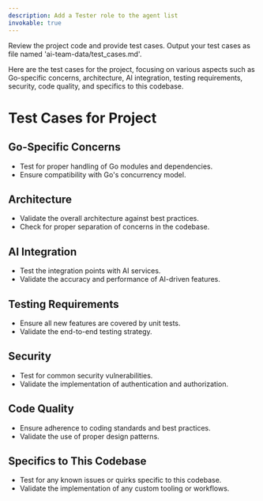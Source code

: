 ```yaml
---
description: Add a Tester role to the agent list
invokable: true
---
```


Review the project code and provide test cases.
Output your test cases as file named 'ai-team-data/test_cases.md'.

Here are the test cases for the project, focusing on various aspects such as Go-specific concerns, architecture, AI integration, testing requirements, security, code quality, and specifics to this codebase.

# Test Cases for Project

## Go-Specific Concerns

- Test for proper handling of Go modules and dependencies.
- Ensure compatibility with Go's concurrency model.

## Architecture

- Validate the overall architecture against best practices.
- Check for proper separation of concerns in the codebase.

## AI Integration

- Test the integration points with AI services.
- Validate the accuracy and performance of AI-driven features.

## Testing Requirements

- Ensure all new features are covered by unit tests.
- Validate the end-to-end testing strategy.

## Security

- Test for common security vulnerabilities.
- Validate the implementation of authentication and authorization.

## Code Quality

- Ensure adherence to coding standards and best practices.
- Validate the use of proper design patterns.

## Specifics to This Codebase

- Test for any known issues or quirks specific to this codebase.
- Validate the implementation of any custom tooling or workflows.
